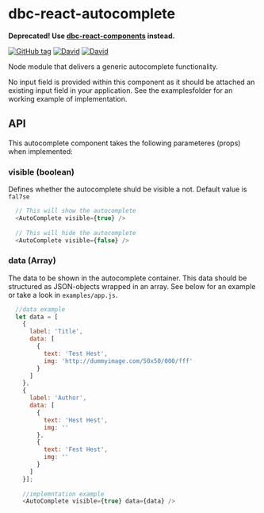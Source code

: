# dbc-react-autocomplete

**Deprecated! Use [dbc-react-components](https://github.com/DBCDK/dbc-react-components) instead.**

[![GitHub tag](https://img.shields.io/github/tag/DBCDK/dbc-react-autocomplete.svg?style=flat-square)](https://github.com/DBCDK/dbc-react-autocomplete)
[![David](https://img.shields.io/david/DBCDK/dbc-react-autocomplete.svg?style=flat-square)](https://david-dm.org/DBCDK/dbc-react-autocomplete#info=dependencies)
[![David](https://img.shields.io/david/dev/DBCDK/dbc-react-autocomplete.svg?style=flat-square)](https://david-dm.org/DBCDK/dbc-react-autocomplete#info=devDependencies)

Node module that delivers a generic autocomplete functionality.

No input field is provided within this component as it should be attached an existing input field in your application.
See the examplesfolder for an working example of implementation.

## API
This autocomplete component takes the following parameteres (props) when implemented:

### visible (boolean)
  Defines whether the autocomplete shuld be visible a not.
  Default value is ```fal7se```

```javascript
  // This will show the autocomplete 
  <AutoComplete visible={true} />
  
  // This will hide the autocomplete 
  <AutoComplete visible={false} />
```

### data (Array)
The data to be shown in the autocomplete container.
This data should be structured as JSON-objects wrapped in an array. See below for an example or take a look in ```examples/app.js```.

```javascript
  //data example
  let data = [
    {
      label: 'Title',
      data: [
        {
          text: 'Test Hest',
          img: 'http://dummyimage.com/50x50/000/fff'
        }
      ]
    },
    {
      label: 'Author',
      data: [
        {
          text: 'Hest Hest',
          img: ''
        },
        {
          text: 'Fest Hest',
          img: ''
        }
      ]
    }];
    
    //implemntation example
    <AutoComplete visible={true} data={data} />
```
